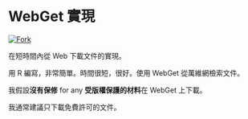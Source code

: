 <!-- # WebGet  [![GitHub forks](https://img.shields.io/github/forks/Tyler887/WebGet?label=Fork&style=social)](https://github.com/Tyler887/WebGet/fork)  The implementation to download files from the Web, in a short time.  Written in R, complete simple. It takes a short time, simply good. Use WebGet to retrieve files from the world wide web.    I assume **no warranty** for any **copyrighted material** downloaded on WebGet. I usally recommend downloading freely licensed files only. <br />https://github.com?Tyler887/WebGet/commit/main/ -->

# WebGet 實現

[![Fork](https://img.shields.io/github/forks/Tyler887/WebGet?label=Fork&style=social)](https://github.com/Tyler887/WebGet/fork)

在短時間內從 Web 下載文件的實現。

用 R 編寫，非常簡單。時間很短，很好。使用 WebGet 從萬維網檢索文件。

我假設**沒有保修** for any **受版權保護的材料**在 WebGet 上下載。

我通常建議只下載免費許可的文件。

